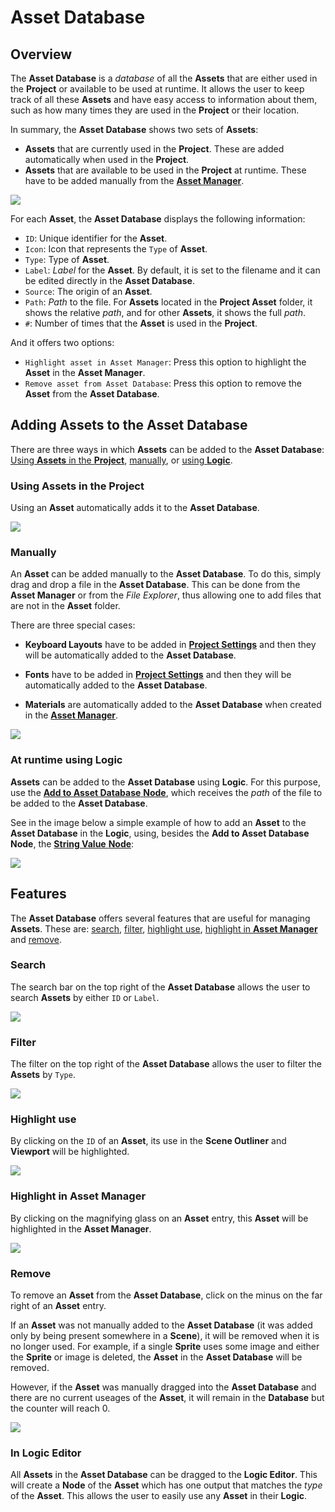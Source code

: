 # Asset Database

## Overview

The **Asset Database** is a *database* of all the **Assets** that are either used in the **Project** or available to be used at runtime. It allows the user to keep track of all these **Assets** and have easy access to information about them, such as how many times they are used in the **Project** or their location.

In summary, the **Asset Database** shows two sets of **Assets**:

* **Assets** that are currently used in the **Project**. These are added automatically when used in the **Project**.
* **Assets** that are available to be used in the **Project** at runtime. These have to be added manually from the [**Asset Manager**](asset-manager.md).

![](../.gitbook/assets/asset-db1.png)

For each **Asset**, the **Asset Database** displays the following information:

* `ID`: Unique identifier for the **Asset**.
* `Icon`: Icon that represents the `Type` of **Asset**.
* `Type`: Type of **Asset**.
* `Label`: *Label* for the **Asset**. By default, it is set to the filename and it can be edited directly in the **Asset Database**.
* `Source`: The origin of an **Asset**.
* `Path`: *Path* to the file. For **Assets** located in the **Project Asset** folder, it shows the relative *path*, and for other **Assets**, it shows the full *path*.
* `#`: Number of times that the **Asset** is used in the **Project**.

And it offers two options:

* `Highlight asset in Asset Manager`: Press this option to highlight the **Asset** in the **Asset Manager**.
* `Remove asset from Asset Database`: Press this option to remove the **Asset** from the **Asset Database**.



## Adding Assets to the Asset Database

There are three ways in which **Assets** can be added to the **Asset Database**: [Using **Assets** in the **Project**](#using-assets-in-the-project), [manually](#manually), or [using **Logic**](#at-runtime-using-logic). 

### Using Assets in the Project

Using an **Asset** automatically adds it to the **Asset Database**.

![](../.gitbook/assets/asset-db-addtoproject.gif)

### Manually

An **Asset** can be added manually to the **Asset Database**. To do this, simply drag and drop a file in the **Asset Database**. This can be done from the **Asset Manager** or from the *File Explorer*, thus allowing one to add files that are not in the **Asset** folder.

There are three special cases:

* **Keyboard Layouts** have to be added in [**Project Settings**](project-settings/keyboard.md) and then they will be automatically added to the **Asset Database**. 

* **Fonts** have to be added in [**Project Settings**](project-settings/fonts.md) and then they will be automatically added to the **Asset Database**.

* **Materials** are automatically added to the **Asset Database** when created in the [**Asset Manager**](asset-manager.md).

![](../.gitbook/assets/asset-db-addmanually.gif)

### At runtime using Logic

**Assets** can be added to the **Asset Database** using **Logic**. For this purpose, use the [**Add to Asset Database** **Node**](../toolbox/incari/asset/add-to-asset-database.md), which receives the *path* of the file to be added to the **Asset Database**.

<!-- They can then be removed from the **Asset Database** using the [**Remove from Asset Database** **Node**](../toolbox/incari/asset/remove-from-asset-database.md). To obtain the **Node** corresponding to an **Asset** in the **Asset Database**, simply drag the **Asset** from the **Asset Database** into the **Logic Editor**. -->

See in the image below a simple example of how to add an **Asset** to the **Asset Database** in the **Logic**, using, besides the **Add to Asset Database** **Node**, the [**String Value** **Node**](../toolbox/string/stringvalue.md):

![](../.gitbook/assets/assetdb-in-logic2.png)


## Features

The **Asset Database** offers several features that are useful for managing **Assets**. These are: [search](#search), [filter](#filter), [highlight use](#highlight-use), [highlight in **Asset Manager**](#highlight-in-asset-manager) and [remove](#remove).

### Search

The search bar on the top right of the **Asset Database** allows the user to search **Assets** by either `ID` or `Label`.


![](../.gitbook/assets/assetdb-search.gif)

### Filter

The filter on the top right of the **Asset Database** allows the user to filter the **Assets** by `Type`.

![](../.gitbook/assets/assetdb-filter.gif)

### Highlight use

By clicking on the `ID` of an **Asset**, its use in the **Scene Outliner** and **Viewport** will be highlighted.

![](../.gitbook/assets/assetdb-highlightuse.gif)

### Highlight in Asset Manager

By clicking on the magnifying glass on an **Asset** entry, this **Asset** will be highlighted in the **Asset Manager**.

![](../.gitbook/assets/assetdb-highlight.gif)

### Remove

To remove an **Asset** from the **Asset Database**, click on the minus on the far right of an **Asset** entry. 

If an **Asset** was not manually added to the **Asset Database** (it was added only by being present somewhere in a **Scene**), it will be removed when it is no longer used. For example, if a single **Sprite** uses some image and either the **Sprite** or image is deleted, the **Asset** in the **Asset Database** will be removed.

However, if the **Asset** was manually dragged into the **Asset Database** and there are no current useages of the **Asset**, it will remain in the **Database** but the counter will reach 0. 

![](../.gitbook/assets/assetdb-remove.gif)

### In Logic Editor

All **Assets** in the **Asset Database** can be dragged to the **Logic Editor**. This will create a **Node** of the **Asset** which has one output that matches the *type* of the **Asset**. This allows the user to easily use any **Asset** in their **Logic**.
